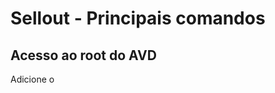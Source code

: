 # Sellout - Principais comandos

## Acesso ao root do AVD

Adicione o 
<!--stackedit_data:
eyJoaXN0b3J5IjpbLTExNzM5MzA1NzFdfQ==
-->